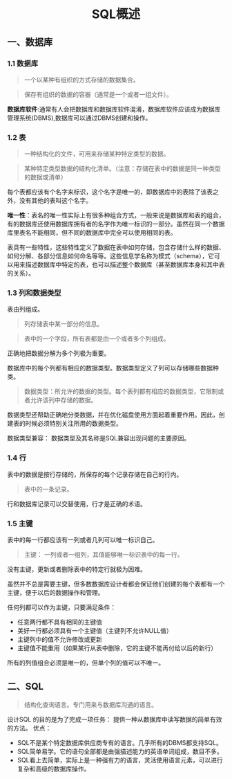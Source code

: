 # <center>SQL概述</center>

## 一、数据库

### 1.1 数据库

> 一个以某种有组织的方式存储的数据集合。

> 保存有组织的数据的容器（通常是一个或者一组文件）。

**数据库软件**:通常有人会把数据库和数据库软件混淆，数据库软件应该成为数据库管理系统(DBMS),数据库可以通过DBMS创建和操作。

### 1.2 表

> 一种结构化的文件，可用来存储某种特定类型的数据。

> 某种特定类型数据的结构化清单。（注意：存储在表中的数据是同一种类型的数据或清单）

每个表都应该有个名字来标识，这个名字是唯一的，即数据库中的表除了该表之外，没有其他的表叫这个名字。

**唯一性**：表名的唯一性实际上有很多种组合方式，一般来说是数据库和表的组合，有的数据库还使用数据库拥有者的名字作为唯一标识的一部分。虽然在同一个数据库里表名不能相同，但不同的数据库中完全可以使用相同的表。

表具有一些特性，这些特性定义了数据在表中如何存储，包含存储什么样的数据、如何分解、各部分信息如何命名等等。这些信息学名称为模式（schema），它可以用来描述数据库中特定的表，也可以描述整个数据库（甚至数据库本身和其中表的关系）。

### 1.3 列和数据类型

表由列组成。
> 列存储表中某一部分的信息。

> 表中的一个字段，所有表都是由一个或者多个列组成。

正确地把数据分解为多个列极为重要。

数据库中的每个列都有相应的数据类型。数据类型定义了列可以存储哪些数据种类。

> 数据类型：所允许的数据的类型。每个表列都有相应的数据类型，它限制或者允许该列中存储的数据。

数据类型还帮助正确地分类数据，并在优化磁盘使用方面起着重要作用。因此，创建表的时候必须特别关注所用的数据类型。

数据类型兼容： 数据类型及其名称是SQL兼容出现问题的主要原因。

### 1.4 行

表中的数据是按行存储的，所保存的每个记录存储在自己的行内。

> 表中的一条记录。

行和数据库记录可以交替使用，行才是正确的术语。

### 1.5 主键

表中的每一行都应该有一列或者几列可以唯一标识自己。

> 主键： 一列或者一组列，其值能够唯一标识表中的每一行。

没有主键，更新或者删除表中的特定行就极为困难。

虽然并不总是需要主键，但多数数据库设计者都会保证他们创建的每个表都有一个主键，便于以后的数据操作和管理。

任何列都可以作为主键，只要满足条件：
- 任意两行都不具有相同的主键值
- 美好一行都必须具有一个主键值（主键列不允许NULL值）
- 主键列中的值不允许修改或更新
- 主键值不能重用（如果某行从表中删除，它的主键不能再付给以后的新行）

所有的列值组合必须是唯一的，但单个列的值可以不唯一。

## 二、SQL

> 结构化查询语言。专门用来与数据库沟通的语言。

设计SQL 的目的是为了完成一项任务： 提供一种从数据库中读写数据的简单有效的方法。
优点：
- SQL不是某个特定数据库供应商专有的语言。几乎所有的DBMS都支持SQL。
- SQL简单易学。它的语句全部都是由强描述能力的英语单词组成，数目不多。
- SQL看上去简单，实际上是一种强有力的语言，灵活使用语言元素，可以进行复杂和高级的数据库操作。
  
